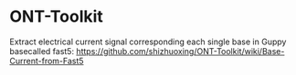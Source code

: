 # ONT-Toolkit

Extract electrical current signal corresponding each single base in Guppy basecalled fast5: https://github.com/shizhuoxing/ONT-Toolkit/wiki/Base-Current-from-Fast5
